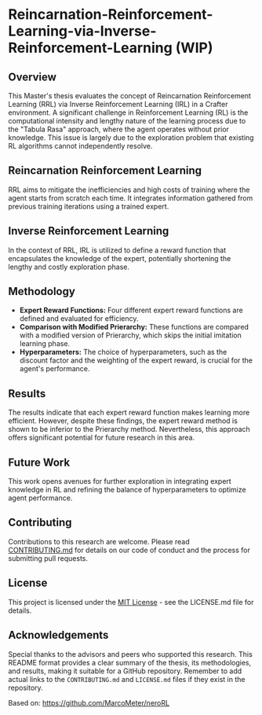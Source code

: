 ﻿# Reincarnation-Reinforcement-Learning-via-Inverse-Reinforcement-Learning (WIP)

## Overview
This Master's thesis evaluates the concept of Reincarnation Reinforcement Learning (RRL) via Inverse Reinforcement Learning (IRL) in a Crafter environment. A significant challenge in Reinforcement Learning (RL) is the computational intensity and lengthy nature of the learning process due to the "Tabula Rasa" approach, where the agent operates without prior knowledge. This issue is largely due to the exploration problem that existing RL algorithms cannot independently resolve.

## Reincarnation Reinforcement Learning
RRL aims to mitigate the inefficiencies and high costs of training where the agent starts from scratch each time. It integrates information gathered from previous training iterations using a trained expert.

## Inverse Reinforcement Learning
In the context of RRL, IRL is utilized to define a reward function that encapsulates the knowledge of the expert, potentially shortening the lengthy and costly exploration phase.

## Methodology
- **Expert Reward Functions:** Four different expert reward functions are defined and evaluated for efficiency.
- **Comparison with Modified Prierarchy:** These functions are compared with a modified version of Prierarchy, which skips the initial imitation learning phase.
- **Hyperparameters:** The choice of hyperparameters, such as the discount factor and the weighting of the expert reward, is crucial for the agent's performance.

## Results
The results indicate that each expert reward function makes learning more efficient. However, despite these findings, the expert reward method is shown to be inferior to the Prierarchy method. Nevertheless, this approach offers significant potential for future research in this area.

## Future Work
This work opens avenues for further exploration in integrating expert knowledge in RL and refining the balance of hyperparameters to optimize agent performance.

## Contributing
Contributions to this research are welcome. Please read [CONTRIBUTING.md](/CONTRIBUTING.md) for details on our code of conduct and the process for submitting pull requests.

## License
This project is licensed under the [MIT License](/LICENSE.md) - see the LICENSE.md file for details.

## Acknowledgements
Special thanks to the advisors and peers who supported this research.
This README format provides a clear summary of the thesis, its methodologies, and results, making it suitable for a GitHub repository. Remember to add actual links to the `CONTRIBUTING.md` and `LICENSE.md` files if they exist in the repository.


Based on: https://github.com/MarcoMeter/neroRL
